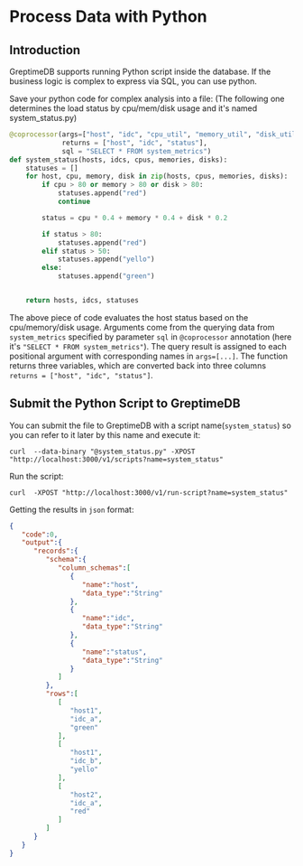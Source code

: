 # Process Data with Python

## Introduction

GreptimeDB supports running Python script inside the database. If the business logic is complex to express via SQL, you can use python.

Save your python code for complex analysis into a file: (The following one determines the load status by cpu/mem/disk usage and it's named system_status.py)

``` python
@coprocessor(args=["host", "idc", "cpu_util", "memory_util", "disk_util"],
             returns = ["host", "idc", "status"],
             sql = "SELECT * FROM system_metrics")
def system_status(hosts, idcs, cpus, memories, disks):
    statuses = []
    for host, cpu, memory, disk in zip(hosts, cpus, memories, disks):
        if cpu > 80 or memory > 80 or disk > 80:
            statuses.append("red")
            continue

        status = cpu * 0.4 + memory * 0.4 + disk * 0.2

        if status > 80:
            statuses.append("red")
        elif status > 50:
            statuses.append("yello")
        else:
            statuses.append("green")


    return hosts, idcs, statuses
```

The above piece of code evaluates the host status based on the cpu/memory/disk usage. 
Arguments come from the querying data from `system_metrics` specified by parameter `sql` in `@coprocessor` annotation (here it's `"SELECT * FROM system_metrics"`). The query result is assigned to each positional argument with corresponding names in `args=[...]`. The function returns three variables, which are converted back into three columns `returns = ["host", "idc", "status"]`.

## Submit the Python Script to GreptimeDB

You can submit the file to GreptimeDB with a script name(`system_status`) so you can refer to it later by this name and execute it:

``` shell
curl  --data-binary "@system_status.py" -XPOST "http://localhost:3000/v1/scripts?name=system_status"
```

Run the script:

```shell
curl  -XPOST "http://localhost:3000/v1/run-script?name=system_status"
```

Getting the results in `json` format:

``` json
{
   "code":0,
   "output":{
      "records":{
         "schema":{
            "column_schemas":[
               {
                  "name":"host",
                  "data_type":"String"
               },
               {
                  "name":"idc",
                  "data_type":"String"
               },
               {
                  "name":"status",
                  "data_type":"String"
               }
            ]
         },
         "rows":[
            [
               "host1",
               "idc_a",
               "green"
            ],
            [
               "host1",
               "idc_b",
               "yello"
            ],
            [
               "host2",
               "idc_a",
               "red"
            ]
         ]
      }
   }
}
```
